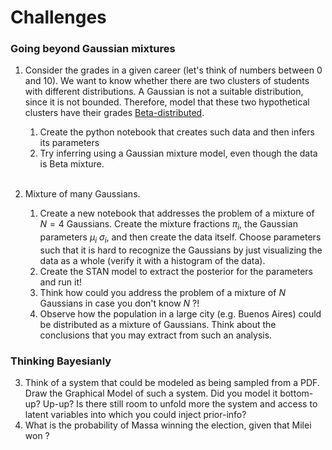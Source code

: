 # Challenges

### Going beyond Gaussian mixtures

1. Consider the grades in a given career (let's think of numbers between 0 and 10).  We want to know whether there are two clusters of students with different distributions.  A Gaussian is not a suitable distribution, since it is not bounded.  Therefore, model that these two hypothetical clusters have their grades <a href="https://en.wikipedia.org/wiki/Beta_distribution" taget=beta>Beta-distributed</a>.
    1. Create the python notebook that creates such data and then
   infers its parameters
    2. Try inferring using a Gaussian mixture model, even though the data is Beta mixture.<br><br>    
       
2. Mixture of many Gaussians.
    1. Create a new notebook that addresses the problem of a mixture of $N=4$ Gaussians.  Create the mixture fractions $\pi_i$, the Gaussian parameters $\mu_i$ $\sigma_i$, and then create the data itself.  Choose parameters such that it is hard to recognize the Gaussians by just visualizing the data as a whole (verify it with a histogram of the data).
    2. Create the STAN model to extract the posterior for the parameters and run it!
    3. Think how could you address the problem of a mixture of $N$ Gaussians in case you don't know $N$ ?!
    4. Observe how the population in a large city (e.g. Buenos Aires) could be distributed as a mixture of Gaussians.  Think about the conclusions that you may extract from such an analysis.

### Thinking Bayesianly

3. Think of a system that could be modeled as being sampled from a PDF.  Draw the Graphical Model of such a system.  Did you model it bottom-up?  Up-up?  Is there still room to unfold more the system and access to latent variables into which you could inject prior-info?
4. What is the probability of Massa winning the election, given that Milei won ?

